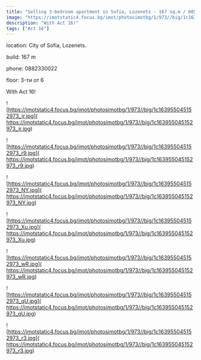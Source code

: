 ```yaml
---
title: "Selling 3-bedroom apartment in Sofia, Lozenets - 167 sq.m / 605,000 EUR :: imot.bg Ad"
image: "https://imotstatic4.focus.bg/imot/photosimotbg/1/973//big/1c163955045152973_FM.jpg"
description: "With Act 16!"
tags: ["Act 16"]
---
```


location: City of Sofia, Lozenets.

build: 167 m

phone: 0882330022

floor: 3-ти от 6

With Act 16!


![https://imotstatic4.focus.bg/imot/photosimotbg/1/973//big/1c163955045152973_jr.jpg]( https://imotstatic4.focus.bg/imot/photosimotbg/1/973//big/1c163955045152973_jr.jpg)


![https://imotstatic4.focus.bg/imot/photosimotbg/1/973//big/1c163955045152973_r9.jpg]( https://imotstatic4.focus.bg/imot/photosimotbg/1/973//big/1c163955045152973_r9.jpg)


![https://imotstatic4.focus.bg/imot/photosimotbg/1/973//big/1c163955045152973_NY.jpg]( https://imotstatic4.focus.bg/imot/photosimotbg/1/973//big/1c163955045152973_NY.jpg)


![https://imotstatic4.focus.bg/imot/photosimotbg/1/973//big/1c163955045152973_Xu.jpg]( https://imotstatic4.focus.bg/imot/photosimotbg/1/973//big/1c163955045152973_Xu.jpg)


![https://imotstatic4.focus.bg/imot/photosimotbg/1/973//big/1c163955045152973_wR.jpg]( https://imotstatic4.focus.bg/imot/photosimotbg/1/973//big/1c163955045152973_wR.jpg)


![https://imotstatic4.focus.bg/imot/photosimotbg/1/973//big/1c163955045152973_qU.jpg]( https://imotstatic4.focus.bg/imot/photosimotbg/1/973//big/1c163955045152973_qU.jpg)


![https://imotstatic4.focus.bg/imot/photosimotbg/1/973//big/1c163955045152973_r3.jpg]( https://imotstatic4.focus.bg/imot/photosimotbg/1/973//big/1c163955045152973_r3.jpg)


